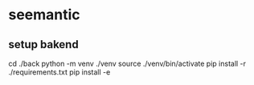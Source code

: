 # seemantic

## setup bakend

cd ./back
python -m venv ./venv
source ./venv/bin/activate
pip install -r ./requirements.txt
pip install -e 